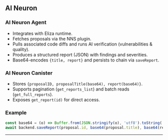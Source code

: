 ## AI Neuron

### AI Neuron Agent
- Integrates with Eliza runtime.
- Fetches proposals via the NNS plugin.
- Pulls associated code diffs and runs AI verification (vulnerabilities & quality).
- Produces a structured report (JSON) with findings and severities.
- Base64-encodes `{title, report}` and persists to chain via `saveReport`.

### AI Neuron Canister
- Stores `{proposalID, proposalTitle(base64), report(base64)}`.
- Supports pagination (`get_reports_list`) and batch reads (`get_full_reports`).
- Exposes `get_report(id)` for direct access.

### Example
```js
const base64 = (o) => Buffer.from(JSON.stringify(o), 'utf8').toString('base64');
await backend.saveReport(proposal.id, base64(proposal.title), base64(report));
```

---